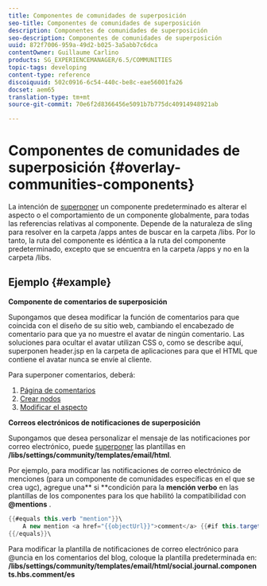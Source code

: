```yaml
---
title: Componentes de comunidades de superposición
seo-title: Componentes de comunidades de superposición
description: Componentes de comunidades de superposición
seo-description: Componentes de comunidades de superposición
uuid: 872f7006-959a-49d2-b025-3a5abb7c6dca
contentOwner: Guillaume Carlino
products: SG_EXPERIENCEMANAGER/6.5/COMMUNITIES
topic-tags: developing
content-type: reference
discoiquuid: 502c0916-6c54-440c-be8c-eae56001fa26
docset: aem65
translation-type: tm+mt
source-git-commit: 70e6f2d8366456e5091b7b775dc40914948921ab

---
```



# Componentes de comunidades de superposición {#overlay-communities-components}

La intención de [superponer](/help/communities/client-customize.md#overlays) un componente predeterminado es alterar el aspecto o el comportamiento de un componente globalmente, para todas las referencias relativas al componente. Depende de la naturaleza de sling para resolver en la carpeta /apps antes de buscar en la carpeta /libs. Por lo tanto, la ruta del componente es idéntica a la ruta del componente predeterminado, excepto que se encuentra en la carpeta /apps y no en la carpeta /libs.

## Ejemplo {#example}

**Componente de comentarios de superposición**

Supongamos que desea modificar la función de comentarios para que coincida con el diseño de su sitio web, cambiando el encabezado de comentario para que ya no muestre el avatar de ningún comentario. Las soluciones para ocultar el avatar utilizan CSS o, como se describe aquí, superponen header.jsp en la carpeta de aplicaciones para que el HTML que contiene el avatar nunca se envíe al cliente.

Para superponer comentarios, deberá:

1. [Página de comentarios](/help/communities/overlay-create-comments-page.md)
1. [Crear nodos](/help/communities/overlay-create-nodes.md)
1. [Modificar el aspecto](/help/communities/overlay-alter-appearance.md)

**Correos electrónicos de notificaciones de superposición**

Supongamos que desea personalizar el mensaje de las notificaciones por correo electrónico, puede [superponer](/help/communities/client-customize.md#overlays) las plantillas en **/libs/settings/community/templates/email/html**.

Por ejemplo, para modificar las notificaciones de correo electrónico de menciones (para un componente de comunidades específicas en el que se crea ugc), agregue una** si **condición para la **mención verbo** en las plantillas de los componentes para los que habilitó la compatibilidad con **@mentions** .

```java
{{#equals this.verb "mention"}}\
    A new mention <a href="{{objectUrl}}">comment</a> {{#if this.target.properties.[jcr:title]}}to the article "{{{target.displayName}}}" {{/if}}was added by {{{user.name}}} on {{dateUtil this.published format="EEE, d MMM yyyy HH:mm:ss z"}}.\n \
{{/equals}}\
```

Para modificar la plantilla de notificaciones de correo electrónico para @uncia en los comentarios del blog, coloque la plantilla predeterminada en: **/libs/settings/community/templates/email/html/social.journal.components.hbs.comment/es**
